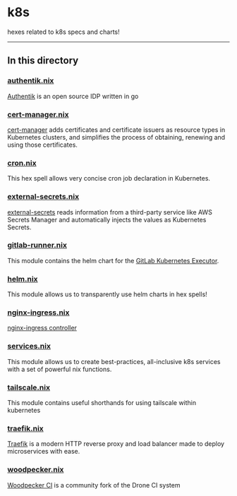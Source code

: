 # k8s

hexes related to k8s specs and charts!

---

## In this directory

### [authentik.nix](./authentik.nix)

[Authentik](https://github.com/goauthentik/authentik) is an open source IDP written in go

### [cert-manager.nix](./cert-manager.nix)

[cert-manager](https://github.com/cert-manager/cert-manager/) adds certificates and certificate issuers as resource types in Kubernetes clusters, and simplifies the process of obtaining, renewing and using those certificates.

### [cron.nix](./cron.nix)

This hex spell allows very concise cron job declaration in Kubernetes.

### [external-secrets.nix](./external-secrets.nix)

[external-secrets](https://github.com/external-secrets/external-secrets) reads information from a third-party service like AWS Secrets Manager and automatically injects the values as Kubernetes Secrets.

### [gitlab-runner.nix](./gitlab-runner.nix)

This module contains the helm chart for the [GitLab Kubernetes Executor](https://docs.gitlab.com/runner/executors/kubernetes.html).

### [helm.nix](./helm.nix)

This module allows us to transparently use helm charts in hex spells!

### [nginx-ingress.nix](./nginx-ingress.nix)

[nginx-ingress controller](https://github.com/kubernetes/ingress-nginx)

### [services.nix](./services.nix)

This module allows us to create best-practices, all-inclusive k8s services with a set of powerful nix functions.

### [tailscale.nix](./tailscale.nix)

This module contains useful shorthands for using tailscale within kubernetes

### [traefik.nix](./traefik.nix)

[Traefik](https://github.com/traefik/traefik-helm-chart) is a modern HTTP reverse proxy and load balancer made to deploy microservices with ease.

### [woodpecker.nix](./woodpecker.nix)

[Woodpecker CI](https://github.com/woodpecker-ci/woodpecker) is a community fork of the Drone CI system
